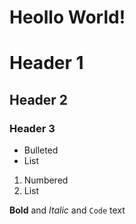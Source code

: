 # Heollo World!

# Header 1



## Header 2
### Header 3

- Bulleted
- List

1. Numbered
2. List

**Bold** and _Italic_ and `Code` text



